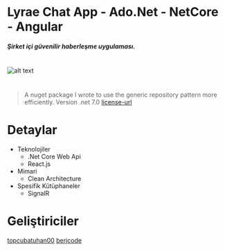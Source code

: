 # Lyrae Chat App - Ado.Net - NetCore - Angular
##### _Şirket içi güvenilir haberleşme uygulaması._
#
![alt text](https://i.hizliresim.com/iowko89.jpg)
#
# 
>A nuget package I wrote to use the generic repository pattern more efficiently.
> Version .net 7.0  [license-url](https://github.com/berjcode/GenericRepositoryPatternNugetPackageV1.0.1/blob/main/LICENSE)
#
#
# Detaylar
- Teknolojiler
    + .Net Core Web Api
    + React.js
- Mimari 
    + Clean Architecture
- Spesifik Kütüphaneler
    + SignalR
    
#
#
# Geliştiriciler
[topcubatuhan00](https://github.com/topcubatuhan00)
[berjcode](https://github.com/berjcode)
